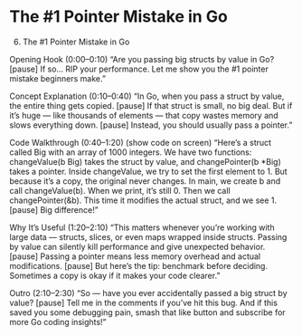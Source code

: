 # The #1 Pointer Mistake in Go

6. The #1 Pointer Mistake in Go

Opening Hook (0:00–0:10)
“Are you passing big structs by value in Go? [pause] If so… RIP your performance. Let me show you the #1 pointer mistake beginners make.”

Concept Explanation (0:10–0:40)
“In Go, when you pass a struct by value, the entire thing gets copied. [pause] If that struct is small, no big deal. But if it’s huge — like thousands of elements — that copy wastes memory and slows everything down. [pause] Instead, you should usually pass a pointer.”

Code Walkthrough (0:40–1:20)
(show code on screen)
“Here’s a struct called Big with an array of 1000 integers.
We have two functions: changeValue(b Big) takes the struct by value, and changePointer(b *Big) takes a pointer.
Inside changeValue, we try to set the first element to 1. But because it’s a copy, the original never changes.
In main, we create b and call changeValue(b). When we print, it’s still 0.
Then we call changePointer(&b). This time it modifies the actual struct, and we see 1. [pause] Big difference!”

Why It’s Useful (1:20–2:10)
“This matters whenever you’re working with large data — structs, slices, or even maps wrapped inside structs. Passing by value can silently kill performance and give unexpected behavior. [pause] Passing a pointer means less memory overhead and actual modifications. [pause] But here’s the tip: benchmark before deciding. Sometimes a copy is okay if it makes your code clearer.”

Outro (2:10–2:30)
“So — have you ever accidentally passed a big struct by value? [pause] Tell me in the comments if you’ve hit this bug. And if this saved you some debugging pain, smash that like button and subscribe for more Go coding insights!”